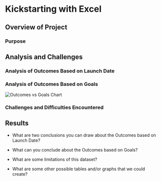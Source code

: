 # Kickstarting with Excel

## Overview of Project

### Purpose

## Analysis and Challenges

### Analysis of Outcomes Based on Launch Date

### Analysis of Outcomes Based on Goals

![Outcomes vs Goals Chart](/kickstarter-analysis/Outcomes_vs_Goals.png)

### Challenges and Difficulties Encountered

## Results

- What are two conclusions you can draw about the Outcomes based on Launch Date?

- What can you conclude about the Outcomes based on Goals?

- What are some limitations of this dataset?

- What are some other possible tables and/or graphs that we could create?
